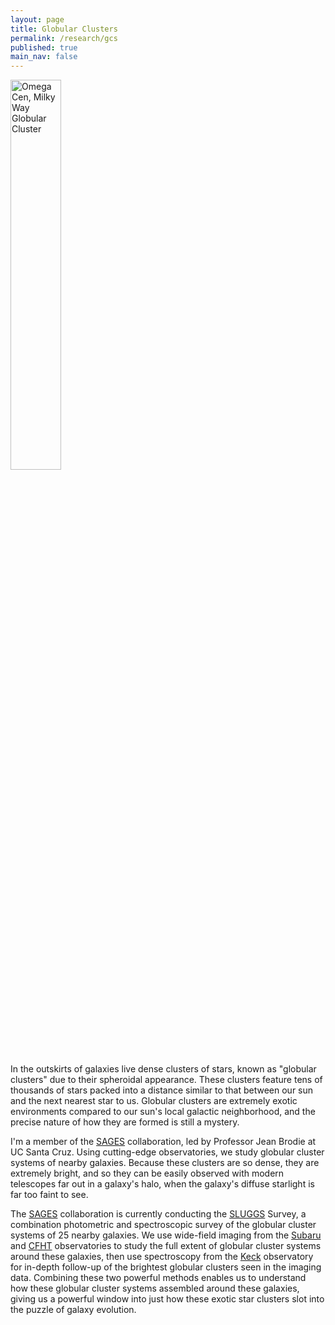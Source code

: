 ```yaml
---
layout: page
title: Globular Clusters
permalink: /research/gcs
published: true
main_nav: false
---
```

<img src="{{ site.baseurl }}/assets/omega_cen.jpg" style="width: 40%" title="Omega Cen, Milky Way Globular Cluster">

In the outskirts of galaxies live dense clusters of stars, known as "globular clusters" due to
their spheroidal appearance. These clusters feature tens of thousands
of stars packed into a distance similar to that between our sun and the
next nearest star to us. Globular clusters are extremely exotic environments compared
to our sun's local galactic neighborhood, and the precise nature of how they are formed
is still a mystery.

I'm a member of the [SAGES](http://sages.ucolick.org/) collaboration, led by
Professor Jean Brodie at UC Santa Cruz. Using cutting-edge observatories, we
study globular cluster systems of nearby galaxies. Because these clusters are so dense,
they are extremely bright, and so they can be easily observed with modern
telescopes far out in a galaxy's halo, when the galaxy's diffuse starlight is far too faint
to see.

The [SAGES](http://sages.ucolick.org/) collaboration is currently conducting the
[SLUGGS](http://sluggs.swin.edu.au/Start.html) Survey, a combination photometric and spectroscopic
survey of the globular cluster systems of 25 nearby galaxies. We use wide-field imaging from the
[Subaru](http://subarutelescope.org/) and [CFHT](http://www.cfht.hawaii.edu/) observatories
to study the full extent of globular cluster systems around these galaxies, then use spectroscopy
from the [Keck](http://www.keckobservatory.org/) observatory for in-depth follow-up
of the brightest globular clusters seen in the imaging data. Combining these two powerful methods
enables us to understand how these globular cluster systems assembled around these galaxies,
giving us a powerful window into just how these exotic star clusters slot into
the puzzle of galaxy evolution.

